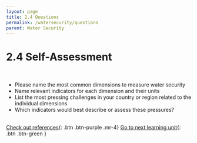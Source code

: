 ```yaml
---
layout: page
title: 2.4 Questions
permalink: /watersecurity/questions
parent: Water Security
---
```

# 2.4 Self-Assessment
<br>

- Please name the most common dimensions to measure water security
- Name relevant indicators for each dimension and their units
- List the most pressing challenges in your country or region related to the individual dimensions
- Which indicators would best describe or assess these pressures?
<br/> <br/>

[Check out references](https://waterbender231.github.io/wef-nexus-online-course/watersecurity/references){: .btn .btn-purple .mr-4}
[Go to next learning unit](https://waterbender231.github.io/wef-nexus-online-course/energysecurity/){: .btn .btn-green }
